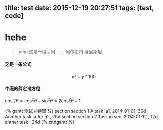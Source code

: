 title: test
date: 2015-12-19 20:27:51
tags: [test, code]
---

# hehe

> hehe
这是一段引用
---- 阿尔伯特.爱因斯坦

#### 这是一条公式
$$ x^2 + y *100 $$

#### 牛逼的薛定谔方程
$\cos 2\theta = \cos^2 \theta - \sin^2 \theta =  2 \cos^2 \theta - 1$

{% gantt 测试甘特图 %}
    section section 1
    A task           :a1, 2014-01-01, 30d
    Another task     :after a1  , 20d
    section section 2
    Task in sec      :2014-01-12  , 12d
    anther task      : 24d
{% endgantt %}
